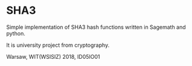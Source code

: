 # SHA3
Simple implementation of SHA3 hash functions written in Sagemath and python.

It is university project from cryptography.

Warsaw, WIT(WSISIZ) 2018, ID05IO01
